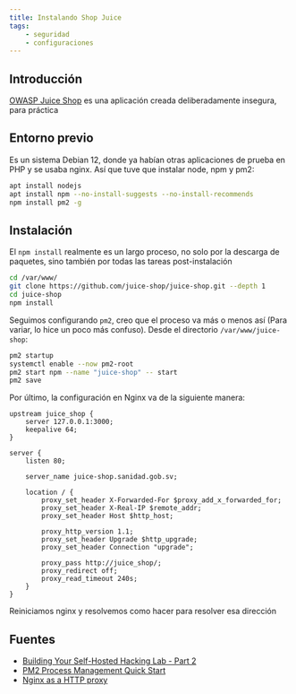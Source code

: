 ```yaml
---
title: Instalando Shop Juice
tags:
    - seguridad
    - configuraciones 
---
```


## Introducción
[OWASP Juice Shop](https://owasp.org/www-project-juice-shop/) es una aplicación creada deliberadamente insegura, para práctica

## Entorno previo
Es un sistema Debian 12, donde ya habían otras aplicaciones de prueba en PHP y se usaba nginx. Así que tuve que instalar node, npm y pm2:

```bash
apt install nodejs
apt install npm --no-install-suggests --no-install-recommends
npm install pm2 -g
```

## Instalación
El `npm install` realmente es un largo proceso, no solo por la descarga de paquetes, sino también por todas las tareas post-instalación

```bash
cd /var/www/
git clone https://github.com/juice-shop/juice-shop.git --depth 1
cd juice-shop
npm install
```

Seguimos configurando `pm2`, creo que el proceso va más o menos así (Para variar, lo hice un poco más confuso). Desde el directorio `/var/www/juice-shop`:

```bash
pm2 startup
systemctl enable --now pm2-root
pm2 start npm --name "juice-shop" -- start
pm2 save
```

Por último, la configuración en Nginx va de la siguiente manera:
```nginx
upstream juice_shop {
    server 127.0.0.1:3000;
    keepalive 64;
}

server {
    listen 80;
    
    server_name juice-shop.sanidad.gob.sv;
   
    location / {
    	proxy_set_header X-Forwarded-For $proxy_add_x_forwarded_for;
        proxy_set_header X-Real-IP $remote_addr;
    	proxy_set_header Host $http_host;
        
    	proxy_http_version 1.1;
    	proxy_set_header Upgrade $http_upgrade;
    	proxy_set_header Connection "upgrade";
        
    	proxy_pass http://juice_shop/;
    	proxy_redirect off;
    	proxy_read_timeout 240s;
    }
}
```

Reiniciamos nginx y resolvemos como hacer para resolver esa dirección

## Fuentes
* [Building Your Self-Hosted Hacking Lab - Part 2](https://albertlacasta.com/build-selfhosted-pentesing-lab-part-2/)
* [PM2 Process Management Quick Start](https://pm2.keymetrics.io/docs/usage/quick-start/)
* [Nginx as a HTTP proxy](https://pm2.keymetrics.io/docs/tutorials/pm2-nginx-production-setup)
